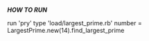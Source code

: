 ***HOW TO RUN***

run 'pry'
type 'load/largest_prime.rb'
number = LargestPrime.new(14).find_largest_prime